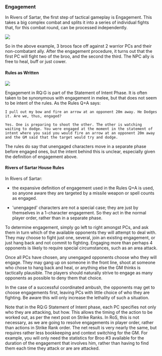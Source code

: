 ### Engagement

In Rivers of Sartar, the first step of tactical gameplay is Engagement. This takes a big complex combat and splits it into a series of individual fights that, for this combat round, can be processed independently.


![](engagement.png)
 
So in the above example, 3 broos face off against 2 warrior PCs and their non-combatant ally. After the engagement procedure, it turns out that the first PC will fight two of the broo, and the second the third. The NPC ally is free to heal, buff or just cower.

 
#### Rules as Written

![](rq-melee.png)

Engagement in RQ:G is part of the Statement of Intent Phase. It is often taken to be synonymous with engagement in melee, but that does not seem to be intent of the rules. As the Rules Q+A says:

```
I pull out my bow and fire an arrow at an opponent 20m away. He Dodges it. Are we, thus, engaged?

Yes. One is preparing to shoot the other. The other is watching waiting to dodge. You were engaged at the moment in the statement of intent where you said you would fire an arrow at an opponent 20m away and the GM said that the target would try and dodge.

```

The rules do say that unengaged characters move in a separate phase before engaged ones, but the intent behind this is unclear, especially given the definition of engagement above.

#### Rivers of Sartar House Rules

In Rivers of Sartar:

- the expansive definition of engagement used in the Rules Q+A is used, so anyone aware they are targeted by a missile weapon or spell counts as engaged.

- 'unengaged' characters are not a special case; they are just by themselves in a 1-character engagement. So they act in the normal player order, rather than in a separate phase.

To determine engagement, simply go left to right amongst PCs, and ask them in turn which of the available opponents they will attempt to deal with. They may choose to fight just one, several, join an existing engagement, or just hang back and not commit to fighting. Engaging more than perhaps 4 opponents is likely to require special circumstances, such as an area attack.

Once all PCs have chosen, any unengaged opponents choose who they will engage. They may gang up on someone in the front line, shoot at someone who chose to hang back and heal, or anything else the GM thinks is tactically plausible. The players should naturally strive to engage as many opponents as possible to deny them that choice.

In the case of a successful coordinated ambush, the opponents may get to choose engagements first, leaving PCs with little choice of who they are fighting. Be aware this will only increase the lethality of such a situation. 

Note that in the RQ:G Statement of Intent phase, each PC specifies not only who they are attacking, but how. This allows the timing of the action to be worked out, as per the next post on Strike Ranks. In RoS, this is not necessary, as we are going to resolve engagements in player order, rather than actions in Strike Rank order. The net result is very nearly the same, but requires rather less bookkeeping and context switching for the GM. For example, you will only need the statistics for Broo #3 available for the duration of the engagement that involves him, rather than having to find them each time they attack or are are attacked.

 
